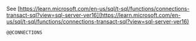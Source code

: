 See [https://learn.microsoft.com/en-us/sql/t-sql/functions/connections-transact-sql?view=sql-server-ver16](https://learn.microsoft.com/en-us/sql/t-sql/functions/connections-transact-sql?view=sql-server-ver16)
```
@@CONNECTIONS
```

